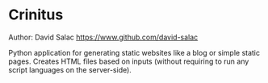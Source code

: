 # Crinitus
Author: David Salac <https://www.github.com/david-salac>

Python application for generating static websites like a blog or
simple static pages. Creates HTML files based on inputs (without
requiring to run any script languages on the server-side).
